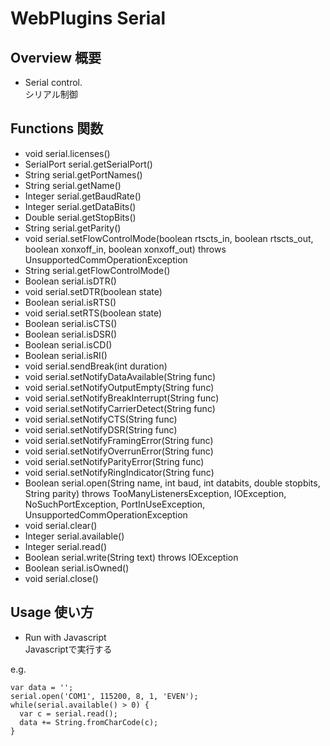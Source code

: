 # WebPlugins Serial
## Overview 概要
 * Serial control.  
 シリアル制御
## Functions 関数
 * void serial.licenses()
 * SerialPort serial.getSerialPort()
 * String serial.getPortNames()
 * String serial.getName()
 * Integer serial.getBaudRate()
 * Integer serial.getDataBits()
 * Double serial.getStopBits()
 * String serial.getParity()
 * void serial.setFlowControlMode(boolean rtscts_in, boolean rtscts_out, boolean xonxoff_in, boolean xonxoff_out) throws UnsupportedCommOperationException
 * String serial.getFlowControlMode()
 * Boolean serial.isDTR()
 * void serial.setDTR(boolean state)
 * Boolean serial.isRTS()
 * void serial.setRTS(boolean state)
 * Boolean serial.isCTS()
 * Boolean serial.isDSR()
 * Boolean serial.isCD()
 * Boolean serial.isRI()
 * void serial.sendBreak(int duration)
 * void serial.setNotifyDataAvailable(String func)
 * void serial.setNotifyOutputEmpty(String func)
 * void serial.setNotifyBreakInterrupt(String func)
 * void serial.setNotifyCarrierDetect(String func)
 * void serial.setNotifyCTS(String func)
 * void serial.setNotifyDSR(String func)
 * void serial.setNotifyFramingError(String func)
 * void serial.setNotifyOverrunError(String func)
 * void serial.setNotifyParityError(String func)
 * void serial.setNotifyRingIndicator(String func)
 * Boolean serial.open(String name, int baud, int databits, double stopbits, String parity) throws TooManyListenersException, IOException, NoSuchPortException, PortInUseException, UnsupportedCommOperationException
 * void serial.clear()
 * Integer serial.available()
 * Integer serial.read()
 * Boolean serial.write(String text) throws IOException
 * Boolean serial.isOwned()
 * void serial.close()
## Usage 使い方
 * Run with Javascript  
 Javascriptで実行する  

e.g.  
```
var data = '';
serial.open('COM1', 115200, 8, 1, 'EVEN');
while(serial.available() > 0) {
  var c = serial.read();
  data += String.fromCharCode(c);
}
```
